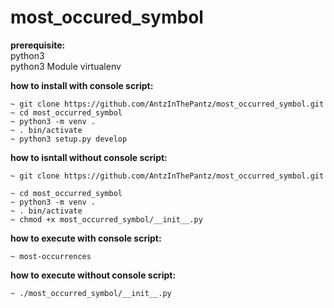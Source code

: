 # most_occured_symbol
**prerequisite:**  
python3  
python3 Module virtualenv

**how to install with console script:**  
```
~ git clone https://github.com/AntzInThePantz/most_occurred_symbol.git  
~ cd most_occurred_symbol  
~ python3 -m venv .  
~ . bin/activate  
~ python3 setup.py develop  
```

**how to isntall without console script:**  
```
~ git clone https://github.com/AntzInThePantz/most_occurred_symbol.git  
~ cd most_occurred_symbol  
~ python3 -m venv .  
~ . bin/activate  
~ chmod +x most_occurred_symbol/__init__.py
```

**how to execute with console script:**  
```
~ most-occurrences
```

**how to execute without console script:**  
```
~ ./most_occurred_symbol/__init__.py
```
